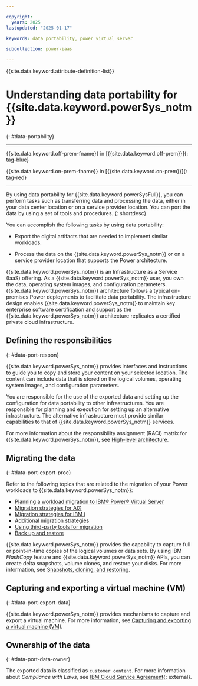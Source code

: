 ```yaml
---

copyright:
  years: 2025
lastupdated: "2025-01-17"

keywords: data portability, power virtual server

subcollection: power-iaas

---
```


{{site.data.keyword.attribute-definition-list}}



# Understanding data portability for {{site.data.keyword.powerSys_notm}}
{: #data-portability}



---

{{site.data.keyword.off-prem-fname}} in [{{site.data.keyword.off-prem}}]{: tag-blue}

{{site.data.keyword.on-prem-fname}} in [{{site.data.keyword.on-prem}}]{: tag-red}

---

By using data portability for {{site.data.keyword.powerSysFull}}, you can perform tasks such as transferring data and processing the data, either in your data center location or on a service provider location. You can port the data by using a set of tools and procedures.
{: shortdesc}


You can accomplish the following tasks by using data portability:

* Export the digital artifacts that are needed to implement similar workloads.

* Process the data on the {{site.data.keyword.powerSys_notm}} or on a service provider location that supports the Power architecture.


{{site.data.keyword.powerSys_notm}} is an Infrastructure as a Service (IaaS) offering. As a {{site.data.keyword.powerSys_notm}} user, you own the data, operating system images, and configuration parameters. {{site.data.keyword.powerSys_notm}} architecture follows a typical on-premises Power deployments to facilitate data portability. The infrastructure design enables {{site.data.keyword.powerSys_notm}} to maintain key enterprise software certification and support as the {{site.data.keyword.powerSys_notm}} architecture replicates a certified private cloud infrastructure.


## Defining the responsibilities
{: #data-port-respon}

{{site.data.keyword.powerSys_notm}} provides interfaces and instructions to guide you to copy and store your content on your selected location. The content can include data that is stored on the logical volumes, operating system images, and configuration parameters.

You are responsible for the use of the exported data and setting up the configuration for data portability to other infrastructures. You are responsible for planning and execution for setting up an alternative infrastructure. The alternative infrastructure must provide similar capabilities to that of {{site.data.keyword.powerSys_notm}} services.

For more information about the responsibility assignment (RACI) matrix for {{site.data.keyword.powerSys_notm}}, see [High-level architecture](/docs/power-iaas?topic=power-iaas-on-cloud-architecture#high-level-architecture-on-cloud).

## Migrating the data
{: #data-port-export-proc}

Refer to the following topics that are related to the migration of your Power workloads to {{site.data.keyword.powerSys_notm}}:

* [Planning a workload migration to IBM&reg; Power&reg; Virtual Server](/docs/power-iaas?topic=power-iaas-system-migration)
* [Migration strategies for AIX](/docs/power-iaas?topic=power-iaas-migration-aix)
* [Migration strategies for IBM i](/docs/power-iaas?topic=power-iaas-migration-strategies-power)
* [Additional migration strategies](/docs/power-iaas?topic=power-iaas-additional-migration-strategies-power)
* [Using third-party tools for migration](/docs/power-iaas?topic=power-iaas-migration-strategies-managed-thirdparty)
* [Back up and restore](/docs/power-iaas?topic=power-iaas-backup-restore)


{{site.data.keyword.powerSys_notm}} provides the capability to capture full or point-in-time copies of the logical volumes or data sets. By using IBM _FlashCopy_ feature and {{site.data.keyword.powerSys_notm}} APIs, you can create delta snapshots, volume clones, and restore your disks. For more information, see [Snapshots, cloning, and restoring](/docs/power-iaas?topic=power-iaas-snapshots-cloning).


## Capturing and exporting a virtual machine (VM)
{: #data-port-export-data}

{{site.data.keyword.powerSys_notm}} provides mechanisms to capture and export a virtual machine. For more information, see [Capturing and exporting a virtual machine (VM)](/docs/power-iaas?topic=power-iaas-capturing-exporting-vm).

## Ownership of the data
{: #data-port-data-owner}

The exported data is classified as `customer content`. For more information about *Compliance with Laws*, see [IBM Cloud Service Agreement](https://www.ibm.com/terms/?id=Z126-6304_WS){: external}.
